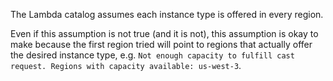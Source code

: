 The Lambda catalog assumes each instance type is offered in every region.

Even if this assumption is not true (and it is not), this assumption is okay to
make because the first region tried will point to regions that actually offer
the desired instance type, e.g. `Not enough capacity to fulfill cast request.
Regions with capacity available: us-west-3`.
